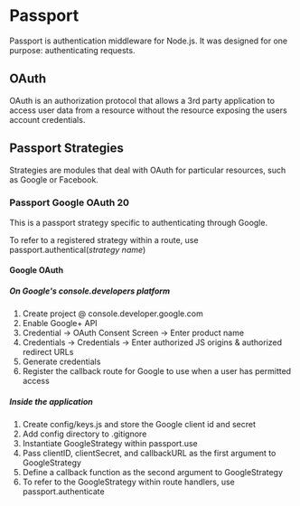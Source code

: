 # Passport

Passport is authentication middleware for Node.js. It was designed for one purpose: authenticating requests.

## OAuth

OAuth is an authorization protocol that allows a 3rd party application to access user data from a resource without the resource exposing the users account credentials.

## Passport Strategies

Strategies are modules that deal with OAuth for particular resources, such as Google or Facebook.

### Passport Google OAuth 20

This is a passport strategy specific to authenticating through Google.

To refer to a registered strategy within a route, use passport.authentical(*strategy name*)

#### Google OAuth

##### On Google's console.developers platform

1. Create project @ console.developer.google.com
2. Enable Google+ API
3. Credential -> OAuth Consent Screen -> Enter product name
4. Credentials -> Credentials -> Enter authorized JS origins & authorized redirect URLs
5. Generate credentials
6. Register the callback route for Google to use when a user has permitted access

##### Inside the application
1. Create config/keys.js and store the Google client id and secret
2. Add config directory to .gitignore
3. Instantiate GoogleStrategy within passport.use
4. Pass clientID, clientSecret, and callbackURL as the first argument to GoogleStrategy
5. Define a callback function as the second argument to GoogleStrategy
6. To refer to the GoogleStrategy within route handlers, use passport.authenticate 